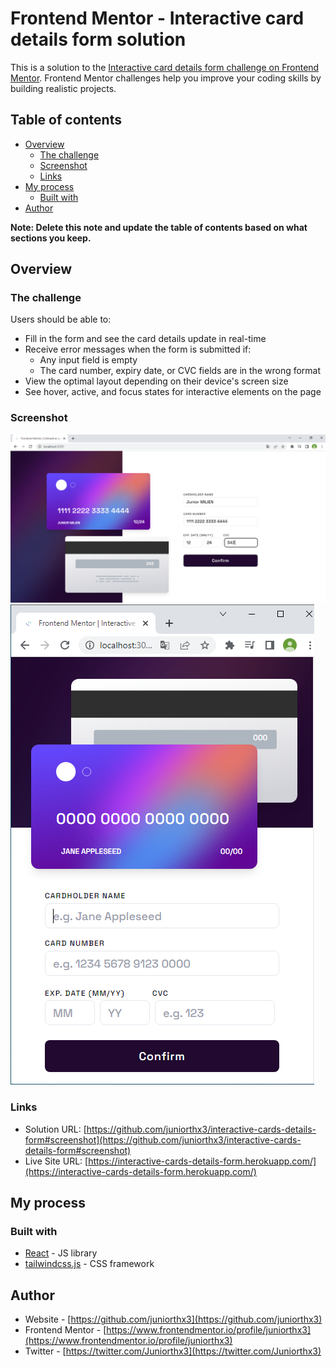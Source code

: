 # Frontend Mentor - Interactive card details form solution

This is a solution to the [Interactive card details form challenge on Frontend Mentor](https://www.frontendmentor.io/challenges/interactive-card-details-form-XpS8cKZDWw). Frontend Mentor challenges help you improve your coding skills by building realistic projects. 

## Table of contents

- [Overview](#overview)
  - [The challenge](#the-challenge)
  - [Screenshot](#screenshot)
  - [Links](#links)
- [My process](#my-process)
  - [Built with](#built-with)
- [Author](#author)

**Note: Delete this note and update the table of contents based on what sections you keep.**

## Overview

### The challenge

Users should be able to:

- Fill in the form and see the card details update in real-time
- Receive error messages when the form is submitted if:
  - Any input field is empty
  - The card number, expiry date, or CVC fields are in the wrong format
- View the optimal layout depending on their device's screen size
- See hover, active, and focus states for interactive elements on the page

### Screenshot
![Project pic](project-desktop-view.PNG)
![Project pic](project-mobile-view.PNG)
  

### Links

- Solution URL: [https://github.com/juniorthx3/interactive-cards-details-form#screenshot](https://github.com/juniorthx3/interactive-cards-details-form#screenshot)
- Live Site URL: [https://interactive-cards-details-form.herokuapp.com/](https://interactive-cards-details-form.herokuapp.com/)

## My process

### Built with

- [React](https://reactjs.org/) - JS library
- [tailwindcss.js](https://tailwindcss.com/) - CSS framework

## Author

- Website - [https://github.com/juniorthx3](https://github.com/juniorthx3)
- Frontend Mentor - [https://www.frontendmentor.io/profile/juniorthx3](https://www.frontendmentor.io/profile/juniorthx3)
- Twitter - [https://twitter.com/Juniorthx3](https://twitter.com/Juniorthx3)

